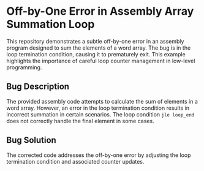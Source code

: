 # Off-by-One Error in Assembly Array Summation Loop

This repository demonstrates a subtle off-by-one error in an assembly program designed to sum the elements of a word array. The bug is in the loop termination condition, causing it to prematurely exit.  This example highlights the importance of careful loop counter management in low-level programming.

## Bug Description
The provided assembly code attempts to calculate the sum of elements in a word array. However, an error in the loop termination condition results in incorrect summation in certain scenarios.  The loop condition `jle loop_end` does not correctly handle the final element in some cases.

## Bug Solution
The corrected code addresses the off-by-one error by adjusting the loop termination condition and associated counter updates.